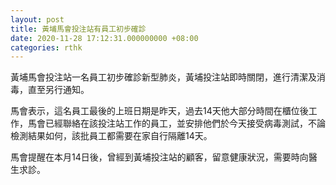 ```yaml
---
layout: post
title: 黃埔馬會投注站有員工初步確診
date: 2020-11-28 17:12:31.000000000 +08:00
categories: rthk
---
```


黃埔馬會投注站一名員工初步確診新型肺炎，黃埔投注站即時關閉，進行清潔及消毒，直至另行通知。

馬會表示，這名員工最後的上班日期是昨天，過去14天他大部分時間在櫃位後工作，馬會已經聯絡在該投注站工作的員工，並安排他們於今天接受病毒測試，不論檢測結果如何，該批員工都需要在家自行隔離14天。

馬會提醒在本月14日後，曾經到黃埔投注站的顧客，留意健康狀況，需要時向醫生求診。

